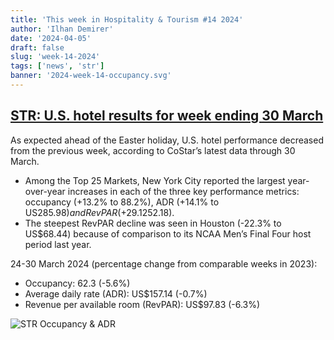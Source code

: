 ```yaml
---
title: 'This week in Hospitality & Tourism #14 2024'
author: 'Ilhan Demirer'
date: '2024-04-05'
draft: false
slug: 'week-14-2024'
tags: ['news', 'str']
banner: '2024-week-14-occupancy.svg'
---
```


## [STR: U.S. hotel results for week ending 30 March](https://str.com/press-release/us-hotel-results-week-ending-30-march)

As expected ahead of the Easter holiday, U.S. hotel performance decreased from the previous week, according to CoStar’s latest data through 30 March.

- Among the Top 25 Markets, New York City reported the largest year-over-year increases in each of the three key performance metrics: occupancy (+13.2% to 88.2%), ADR (+14.1% to US$285.98) and RevPAR (+29.1% to US$252.18).
- The steepest RevPAR decline was seen in Houston (-22.3% to US$68.44) because of comparison to its NCAA Men’s Final Four host period last year.

24-30 March 2024 (percentage change from comparable weeks in 2023):

- Occupancy: 62.3 (-5.6%)
- Average daily rate (ADR): US$157.14 (-0.7%)
- Revenue per available room (RevPAR): US$97.83 (-6.3%)

![STR Occupancy & ADR](/images/blogimages/2024-week-14-occupancy.svg)
